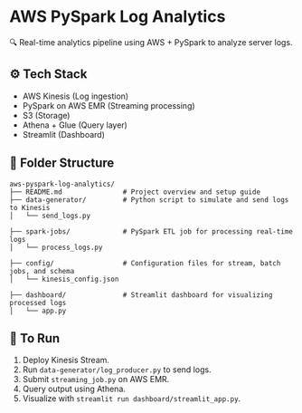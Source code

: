 # AWS PySpark Log Analytics

🔍 Real-time analytics pipeline using AWS + PySpark to analyze server logs.

## ⚙️ Tech Stack
- AWS Kinesis (Log ingestion)
- PySpark on AWS EMR (Streaming processing)
- S3 (Storage)
- Athena + Glue (Query layer)
- Streamlit (Dashboard)

## 📁 Folder Structure 

```
aws-pyspark-log-analytics/
├── README.md               # Project overview and setup guide
├── data-generator/         # Python script to simulate and send logs to Kinesis
│   └── send_logs.py

├── spark-jobs/             # PySpark ETL job for processing real-time logs
│   └── process_logs.py

├── config/                 # Configuration files for stream, batch jobs, and schema
│   └── kinesis_config.json

├── dashboard/              # Streamlit dashboard for visualizing processed logs
│   └── app.py

```

## 🚀 To Run
1. Deploy Kinesis Stream.
2. Run `data-generator/log_producer.py` to send logs.
3. Submit `streaming_job.py` on AWS EMR.
4. Query output using Athena.
5. Visualize with `streamlit run dashboard/streamlit_app.py`.
